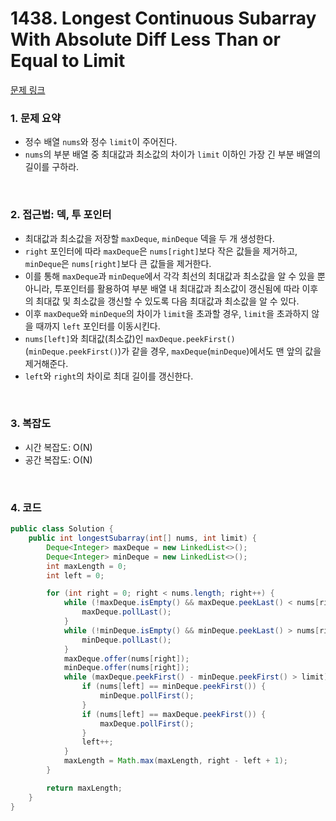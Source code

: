 # 1438. Longest Continuous Subarray With Absolute Diff Less Than or Equal to Limit

[문제 링크](https://leetcode.com/problems/longest-continuous-subarray-with-absolute-diff-less-than-or-equal-to-limit/)

### 1. 문제 요약

- 정수 배열 `nums`와 정수 `limit`이 주어진다.
- `nums`의 부분 배열 중 최대값과 최소값의 차이가 `limit` 이하인 가장 긴 부분 배열의 길이를 구하라.

<br>

### 2. 접근법: 덱, 투 포인터

- 최대값과 최소값을 저장할 `maxDeque`, `minDeque` 덱을 두 개 생성한다.
- `right` 포인터에 따라 `maxDeque`은 `nums[right]`보다 작은 값들을 제거하고, `minDeque`은 `nums[right]`보다 큰 값들을 제거한다.
- 이를 통해 `maxDeque`과 `minDeque`에서 각각 최선의 최대값과 최소값을 알 수 있을 뿐 아니라, 투포인터를 활용하여 부분 배열 내 최대값과 최소값이 갱신됨에 따라 이후의 최대값 및 최소값을 갱신할 수 있도록 다음 최대값과 최소값을 알 수 있다.
- 이후 `maxDeque`와 `minDeque`의 차이가 `limit`을 초과할 경우, `limit`을 초과하지 않을 때까지 `left` 포인터를 이동시킨다.
- `nums[left]`와 최대값(최소값)인 `maxDeque.peekFirst()`(`minDeque.peekFirst()`)가 같을 경우, `maxDeque`(`minDeque`)에서도 맨 앞의 값을 제거해준다.
- `left`와 `right`의 차이로 최대 길이를 갱신한다.

<br>

### 3. 복잡도

- 시간 복잡도: O(N)
- 공간 복잡도: O(N)

<br>

### 4. 코드

``` Java
public class Solution {
    public int longestSubarray(int[] nums, int limit) {
        Deque<Integer> maxDeque = new LinkedList<>();
        Deque<Integer> minDeque = new LinkedList<>();
        int maxLength = 0;
        int left = 0;

        for (int right = 0; right < nums.length; right++) {
            while (!maxDeque.isEmpty() && maxDeque.peekLast() < nums[right]) {
                maxDeque.pollLast();
            }
            while (!minDeque.isEmpty() && minDeque.peekLast() > nums[right]) {
                minDeque.pollLast();
            }
            maxDeque.offer(nums[right]);
            minDeque.offer(nums[right]);
            while (maxDeque.peekFirst() - minDeque.peekFirst() > limit) {
                if (nums[left] == minDeque.peekFirst()) {
                    minDeque.pollFirst();
                }
                if (nums[left] == maxDeque.peekFirst()) {
                    maxDeque.pollFirst();
                }
                left++;
            }
            maxLength = Math.max(maxLength, right - left + 1);
        }

        return maxLength;
    }
}

```

